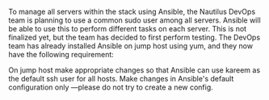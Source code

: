 To manage all servers within the stack using Ansible, the Nautilus DevOps team is planning to use a common sudo user among all servers. Ansible will be able to use this to perform different tasks on each server. This is not finalized yet, but the team has decided to first perform testing. The DevOps team has already installed Ansible on jump host using yum, and they now have the following requirement:


On jump host make appropriate changes so that Ansible can use kareem as the default ssh user for all hosts. Make changes in Ansible's default configuration only —please do not try to create a new config.